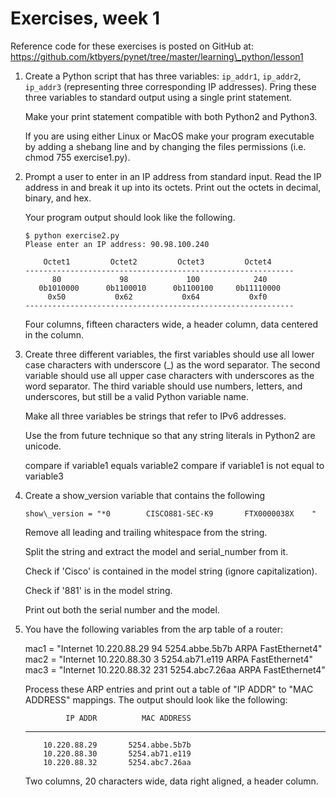 # Exercises, week 1

Reference code for these exercises is posted on GitHub at:
https://github.com/ktbyers/pynet/tree/master/learning\_python/lesson1

1.	Create a Python script that has three variables: `ip_addr1`, `ip_addr2`, `ip_addr3` (representing three corresponding IP addresses). Pring these three variables to standard output using a single print statement.
	

	Make your print statement compatible with both Python2 and Python3.

	If you are using either Linux or MacOS make your program executable by adding a shebang line and by changing the files permissions (i.e. chmod 755 exercise1.py). 

2.	Prompt a user to enter in an IP address from standard input. Read the IP address in and break it up into its octets. Print out the octets in decimal, binary, and hex.

	Your program output should look like the following.

	```
	$ python exercise2.py
	Please enter an IP address: 90.98.100.240

	    Octet1         Octet2         Octet3         Octet4
	------------------------------------------------------------
	      80             98             100            240
	   0b1010000      0b1100010      0b1100100     0b11110000
	     0x50           0x62           0x64           0xf0
	------------------------------------------------------------
	```

	Four columns, fifteen characters wide, a header column, data centered in the column.

3.	Create three different variables, the first variables should use all lower case characters with underscore (\_) as the word separator. The second variable should use all upper case characters with underscores as the word separator. The third variable should use numbers, letters, and underscores, but still be a valid Python variable name.

	Make all three variables be strings that refer to IPv6 addresses.

	Use the from future technique so that any string literals in Python2 are unicode.

	compare if variable1 equals variable2
	compare if variable1 is not equal to variable3

4.	Create a show\_version variable that contains the following

	`show\_version = "*0        CISCO881-SEC-K9       FTX0000038X    "`

	Remove all leading and trailing whitespace from the string.

	Split the string and extract the model and serial\_number from it.

	Check if 'Cisco' is contained in the model string (ignore capitalization).

	Check if '881' is in the model string.

	Print out both the serial number and the model.

5.	You have the following variables from the arp table of a router:

	mac1 = "Internet  10.220.88.29           94   5254.abbe.5b7b  ARPA   FastEthernet4"
	mac2 = "Internet  10.220.88.30            3   5254.ab71.e119  ARPA   FastEthernet4"
	mac3 = "Internet  10.220.88.32          231   5254.abc7.26aa  ARPA   FastEthernet4"

	Process these ARP entries and print out a table of "IP ADDR" to "MAC ADDRESS" mappings. The output should look like the following:

	             IP ADDR          MAC ADDRESS
	-------------------- --------------------
	        10.220.88.29       5254.abbe.5b7b
	        10.220.88.30       5254.ab71.e119
	        10.220.88.32       5254.abc7.26aa

	Two columns, 20 characters wide, data right aligned, a header column.

